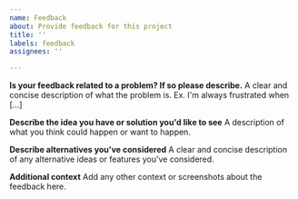 ```yaml
---
name: Feedback
about: Provide feedback for this project
title: ''
labels: feedback
assignees: ''

---
```


**Is your feedback related to a problem? If so please describe.**
A clear and concise description of what the problem is. Ex. I'm always frustrated when [...]

**Describe the idea you have or solution you'd like to see**
A description of what you think could happen or want to happen.

**Describe alternatives you've considered**
A clear and concise description of any alternative ideas or features you've considered.

**Additional context**
Add any other context or screenshots about the feedback here.
